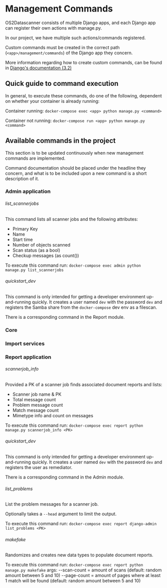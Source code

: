 # Management Commands

OS2Datascanner consists of multiple Django apps, and
each Django app can register their own actions with manage.py.

In our project, we have multiple such actions/commands registered.
 
Custom commands must be created in the correct path (`<app>/management/commands`) of the Django app they concern.

More information regarding how to create custom commands, can be found in [Django's documentation (3.2)](https://docs.djangoproject.com/en/3.2/howto/custom-management-commands/)

## Quick guide to command execution
In general, to execute these commands, do one of the following, dependent on whether your container is already running:

Container running:
`docker-compose exec <app> python manage.py <command>`

Container not running:
`docker-compose run <app> python manage.py <command>`


## Available commands in the project

This section is to be updated continuously when new management commands are implemented.

Command documentation should be placed under the headline they concern,
and what is to be included upon a new command is a short description of it. 

### Admin application

###### list_scannerjobs

This command lists all scanner jobs and the following attributes:   

* Primary Key
* Name
* Start time
* Number of objects scanned
* Scan status (as a bool)
* Checkup messages (as count())

To execute this command run:
`docker-compose exec admin python manage.py list_scannerjobs`


###### quickstart_dev

This command is only intended for getting a developer environment
up-and-running quickly. It creates a user named `dev` with the password `dev`
and registers the Samba share from the `docker-compose` dev env as a filescan.

There is a corresponding command in the Report module.


### Core

### Import services

### Report application

###### scannerjob_info

Provided a PK of a scanner job finds associated document reports and lists:

* Scanner job name & PK
* Total message count
* Problem message count
* Match message count
* Mimetype info and count on messages

To execute this command run:
`docker-compose exec report python manage.py scannerjob_info <PK>`

###### quickstart_dev

This command is only intended for getting a developer environment
up-and-running quickly. It creates a user named `dev` with the password `dev`
and registers the user as remediator.

There is a corresponding command in the Admin module.

###### list_problems

List the problem messages for a scanner job.

Optionally takes a `--head` argument to limit the output.

To execute this command run:
`docker-compose exec report django-admin list_problems <PK>`

###### makefake

Randomizes and creates new data types to populate document reports.

To execute this command run:
`docker-compose exec report python manage.py makefake`
args: 
--scan-count = amount of scans (default: random amount between 5 and 10)
--page-count = amount of pages where at least 1 match will be found (default: random amount between 5 and 10)